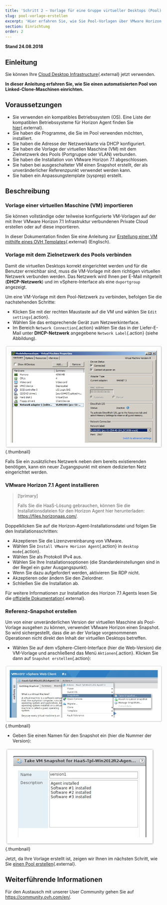 ```yaml
---
title: 'Schritt 2 − Vorlage für eine Gruppe virtueller Desktops (Pool) erstellen'
slug: pool-vorlage-erstellen
excerpt: 'Hier erfahren Sie, wie Sie Pool-Vorlagen über VMware Horizon 7.1 erstellen.'
section: Einrichtung
order: 2
---
```


**Stand 24.08.2018**

## Einleitung

Sie können Ihre [Cloud Desktop Infrastructure](https://www.ovh.de/cloud/cloud-desktop/infrastructure/){.external} jetzt verwenden.

**In dieser Anleitung erfahren Sie, wie Sie einen automatisierten Pool von Linked-Clone-Maschinen einrichten.**


## Voraussetzungen

- Sie verwenden ein kompatibles Betriebssystem (OS). Eine Liste der kompatiblen Betriebssysteme für Horizon Agent finden Sie [hier](https://pubs.vmware.com/horizon-7-view/index.jsp?topic=%2Fcom.vmware.horizon-view.installation.doc%2FGUID-B45E1464-92B1-4AA8-B4BB-AD59EDF98530.html){.external}.
- Sie haben die Programme, die Sie im Pool verwenden möchten, installiert.
- Sie haben die Adresse der Netzwerkkarte via DHCP konfiguriert.
- Sie haben die Vorlage der virtuellen Maschine (VM) mit dem Zielnetzwerk des Pools (Portgruppe oder VLAN) verbunden.
- Sie haben die Installation von VMware Horizon 7.1 abgeschlossen.
- Sie haben bei ausgeschalteter VM einen Snapshot erstellt, der als unveränderlicher Referenzpunkt verwendet werden kann.  
- Sie haben ein Anpassungstemplate (sysprep) erstellt. 


## Beschreibung

### Vorlage einer virtuellen Maschine (VM) importieren


Sie können vollständige oder teilweise konfigurierte VM-Vorlagen auf der mit Ihrer VMware Horizon 7.1 Infrastruktur verbundenen Private Cloud erstellen oder auf diese importieren.

In dieser Dokumentation finden Sie eine Anleitung zur [Erstellung einer VM mithilfe eines OVH Templates](https://docs.ovh.com/gb/en/private-cloud/deploy-ovh-template/){.external} (Englisch).
 

### Vorlage mit dem Zielnetzwerk des Pools verbinden

Damit die virtuellen Desktops korrekt eingerichtet werden und für die Benutzer erreichbar sind, muss die VM-Vorlage mit dem richtigen virtuellen Netzwerk verbunden werden. Das Netzwerk wird Ihnen per E-Mail mitgeteilt (**DHCP-Netzwerk**) und im vSphere-Interface als eine `dvportgroup` angezeigt.

Um eine VM-Vorlage mit dem Pool-Netzwerk zu verbinden, befolgen Sie die nachstehenden Schritte:

- Klicken Sie mit der rechten Maustaste auf die VM und wählen Sie `Edit settings`{.action}.
- Wählen Sie das entsprechende Gerät zum Netzwerkinterface.
- Im Bereich `Network Connection`{.action} wählen Sie das in der Liefer-E-Mail unter **DHCP-Netzwerk** angegebene `Network Label`{.action} (siehe Abbildung).

![DHCP-Netzwerk](images/1200.png){.thumbnail}

Falls Sie ein zusätzliches Netzwerk neben dem bereits existierenden benötigen, kann ein neuer Zugangspunkt mit einem dedizierten Netz eingerichtet werden.


### VMware Horizon 7.1 Agent installieren

> [!primary]
>
> Falls Sie die HaaS-Lösung gebrauchen, können Sie die Installationsdateien für den Horizon Agent hier herunterladen: <https://files.horizonaas.com/>.
> 

Doppelklicken Sie auf die Horizon-Agent-Installationsdatei und folgen Sie den Installationsschritten:

- Akzeptieren Sie die Lizenzvereinbarung von VMware.
- Wählen Sie `Install VMware Horizon Agent`{.action} in `desktop mode`{.action}.
- Wählen Sie als Protokoll IPv4 aus.
- Wählen Sie Ihre Installationsoptionen (die Standardeinstellungen sind in der Regel ein guter Ausgangspunkt).
- Wenn Sie dazu aufgefordert werden, aktivieren Sie RDP nicht.
- Akzeptieren oder ändern Sie den Zielordner.
- Schließen Sie die Installation ab.

Für weitere Informationen zur Installation des Horizon 7.1 Agents lesen Sie die [offizielle Dokumentation](http://pubs.vmware.com/horizon-7-view/index.jsp?topic=%2Fcom.vmware.horizon-view.desktops.doc%2FGUID-1F2D0C6E-6379-4B52-A7EA-C1EF09CE2F9B.html){.external}.


### Referenz-Snapshot erstellen

Um von einer unveränderlichen Version der virtuellen Maschine als Pool-Vorlage ausgehen zu können, verwendet VMware Horizon einen Snapshot. So wird sichergestellt, dass die an der Vorlage vorgenommenen Operationen nicht direkt den Inhalt der virtuellen Desktops betreffen.

- Wählen Sie auf dem vSphere-Client-Interface (hier die Web-Version) die VM-Vorlage und anschließend das Menü `Aktionen`{.action}. Klicken Sie dann auf `Snapshot erstellen`{.action}:

![Snapshot erstellen](images/1201.png){.thumbnail}

- Geben Sie einen Namen für den Snapshot ein (hier die Nummer der Version):

![Snapshot-Name](images/1202.png){.thumbnail}

Jetzt, da Ihre Vorlage erstellt ist, zeigen wir Ihnen im nächsten Schritt, wie Sie [einen Pool erstellen](https://docs.ovh.com/de/cloud-desktop-infrastructure/pool-erstellen){.external}.

## Weiterführende Informationen

Für den Austausch mit unserer User Community gehen Sie auf <https://community.ovh.com/en/>.